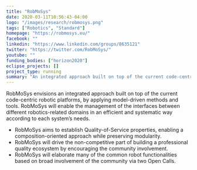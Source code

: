 ```yaml
---
title: "RobMoSys"
date: 2020-03-11T10:56:43-04:00
logo: "/images/research/robmosys.png"
tags: ["Robotics", "Standard"]
homepage: "https://robmosys.eu/"
facebook: ""
linkedin: "https://www.linkedin.com/groups/8635121"
twitter: "https://twitter.com/RobMoSys/"
youtube: ""
funding_bodies: ["horizon2020"]
eclipse_projects: []
project_type: running
summary: "An integrated approach built on top of the current code-centric robotic platforms."
---
```

RobMoSys envisions an integrated approach built on top of the current code-centric robotic platforms, by applying model-driven methods and tools.
RobMoSys will enable the management of the interfaces between different robotics-related domains in an efficient and systematic way according to each system’s needs.

* RobMoSys aims to establish Quality-of-Service properties, enabling a composition-oriented approach while preserving modularity.
* RobMoSys will drive the non-competitive part of building a professional quality ecosystem by encouraging the community involvement.
* RobMoSys will elaborate many of the common robot functionalities based on broad involvement of the community via two Open Calls.
